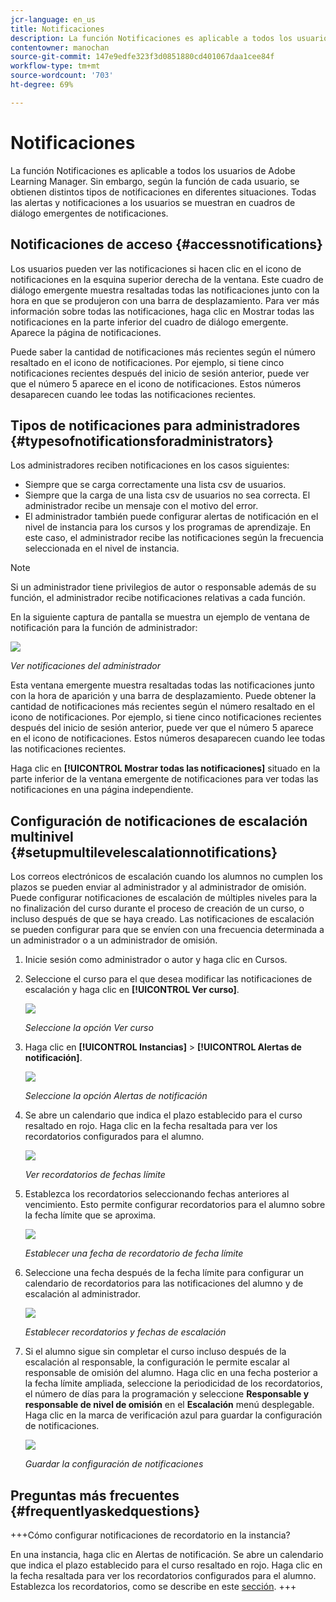 ```yaml
---
jcr-language: en_us
title: Notificaciones
description: La función Notificaciones es aplicable a todos los usuarios de Adobe Learning Manager. Sin embargo, cada usuario, según su función, recibe distintos tipos de notificaciones en distintos escenarios.
contentowner: manochan
source-git-commit: 147e9edfe323f3d0851880cd401067daa1cee84f
workflow-type: tm+mt
source-wordcount: '703'
ht-degree: 69%

---
```




# Notificaciones

La función Notificaciones es aplicable a todos los usuarios de Adobe Learning Manager. Sin embargo, según la función de cada usuario, se obtienen distintos tipos de notificaciones en diferentes situaciones. Todas las alertas y notificaciones a los usuarios se muestran en cuadros de diálogo emergentes de notificaciones.

## Notificaciones de acceso {#accessnotifications}

Los usuarios pueden ver las notificaciones si hacen clic en el icono de notificaciones en la esquina superior derecha de la ventana. Este cuadro de diálogo emergente muestra resaltadas todas las notificaciones junto con la hora en que se produjeron con una barra de desplazamiento. Para ver más información sobre todas las notificaciones, haga clic en Mostrar todas las notificaciones en la parte inferior del cuadro de diálogo emergente. Aparece la página de notificaciones.

Puede saber la cantidad de notificaciones más recientes según el número resaltado en el icono de notificaciones. Por ejemplo, si tiene cinco notificaciones recientes después del inicio de sesión anterior, puede ver que el número 5 aparece en el icono de notificaciones. Estos números desaparecen cuando lee todas las notificaciones recientes.

## Tipos de notificaciones para administradores {#typesofnotificationsforadministrators}

Los administradores reciben notificaciones en los casos siguientes:

* Siempre que se carga correctamente una lista csv de usuarios.
* Siempre que la carga de una lista csv de usuarios no sea correcta. El administrador recibe un mensaje con el motivo del error.
* El administrador también puede configurar alertas de notificación en el nivel de instancia para los cursos y los programas de aprendizaje. En este caso, el administrador recibe las notificaciones según la frecuencia seleccionada en el nivel de instancia.

>[!NOTE]
>
>Si un administrador tiene privilegios de autor o responsable además de su función, el administrador recibe notificaciones relativas a cada función.

En la siguiente captura de pantalla se muestra un ejemplo de ventana de notificación para la función de administrador:

![](assets/admin-notification.png)

*Ver notificaciones del administrador*

Esta ventana emergente muestra resaltadas todas las notificaciones junto con la hora de aparición y una barra de desplazamiento. Puede obtener la cantidad de notificaciones más recientes según el número resaltado en el icono de notificaciones. Por ejemplo, si tiene cinco notificaciones recientes después del inicio de sesión anterior, puede ver que el número 5 aparece en el icono de notificaciones. Estos números desaparecen cuando lee todas las notificaciones recientes.

Haga clic en **[!UICONTROL Mostrar todas las notificaciones]** situado en la parte inferior de la ventana emergente de notificaciones para ver todas las notificaciones en una página independiente.

## Configuración de notificaciones de escalación multinivel {#setupmultilevelescalationnotifications}

Los correos electrónicos de escalación cuando los alumnos no cumplen los plazos se pueden enviar al administrador y al administrador de omisión. Puede configurar notificaciones de escalación de múltiples niveles para la no finalización del curso durante el proceso de creación de un curso, o incluso después de que se haya creado. Las notificaciones de escalación se pueden configurar para que se envíen con una frecuencia determinada a un administrador o a un administrador de omisión.

1. Inicie sesión como administrador o autor y haga clic en Cursos.
1. Seleccione el curso para el que desea modificar las notificaciones de escalación y haga clic en **[!UICONTROL Ver curso]**.

   ![](assets/view-courses.png)

   *Seleccione la opción Ver curso*

1. Haga clic en **[!UICONTROL Instancias]** > **[!UICONTROL Alertas de notificación]**.

   ![](assets/notification-alert.png)

   *Seleccione la opción Alertas de notificación*

1. Se abre un calendario que indica el plazo establecido para el curso resaltado en rojo. Haga clic en la fecha resaltada para ver los recordatorios configurados para el alumno.

   ![](assets/deadline-calender.png)

   *Ver recordatorios de fechas límite*

1. Establezca los recordatorios seleccionando fechas anteriores al vencimiento. Esto permite configurar recordatorios para el alumno sobre la fecha límite que se aproxima.

   ![](assets/deadline-reminder.png)

   *Establecer una fecha de recordatorio de fecha límite*

1. Seleccione una fecha después de la fecha límite para configurar un calendario de recordatorios para las notificaciones del alumno y de escalación al administrador.

   ![](assets/set-reminders-andescalation.png)

   *Establecer recordatorios y fechas de escalación*

1. Si el alumno sigue sin completar el curso incluso después de la escalación al responsable, la configuración le permite escalar al responsable de omisión del alumno. Haga clic en una fecha posterior a la fecha límite ampliada, seleccione la periodicidad de los recordatorios, el número de días para la programación y seleccione **Responsable y responsable de nivel de omisión** en el **Escalación** menú desplegable. Haga clic en la marca de verificación azul para guardar la configuración de notificaciones.

   ![](assets/reminder-to-managerandskipmanager.png)

   *Guardar la configuración de notificaciones*

## Preguntas más frecuentes {#frequentlyaskedquestions}

+++Cómo configurar notificaciones de recordatorio en la instancia?

En una instancia, haga clic en Alertas de notificación. Se abre un calendario que indica el plazo establecido para el curso resaltado en rojo. Haga clic en la fecha resaltada para ver los recordatorios configurados para el alumno. Establezca los recordatorios, como se describe en este [sección](user-notifications.md#Setupmultilevelescalationnotifications).
+++
